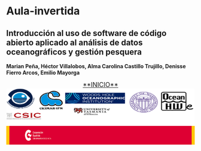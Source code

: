 # Aula-invertida
## Introducción al uso de software de código abierto aplicado al análisis de datos oceanográficos y gestión pesquera

**Marian Peña, Héctor Villalobos, Alma Carolina Castillo Trujillo, Denisse Fierro Arcos, Emilio Mayorga**



<div style="margin: 0 auto; text-align: center">
<a style="text-align: center;font-size: 20" href="Indice.md"><big>**INICIO**</big></a>
</div>



<img     style="float: left;" src="instituciones.png" width="600" height="100"> 

<img     style="float: right;" src="AECID.png" width="600" height="50">

